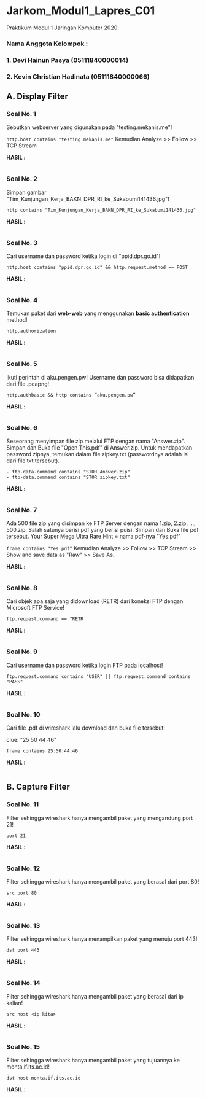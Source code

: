 # Jarkom_Modul1_Lapres_C01
Praktikum Modul 1 Jaringan Komputer 2020

### Nama Anggota Kelompok :
### 1. Devi Hainun Pasya (05111840000014)
### 2. Kevin Christian Hadinata (05111840000066)

## A. Display Filter

### Soal No. 1
Sebutkan webserver yang digunakan pada "testing.mekanis.me"!

```http.host contains "testing.mekanis.me"```
Kemudian Analyze >> Follow >> TCP Stream

**HASIL :**

![]()


### Soal No. 2
Simpan gambar "Tim_Kunjungan_Kerja_BAKN_DPR_RI_ke_Sukabumi141436.jpg"!

```http contains "Tim_Kunjungan_Kerja_BAKN_DPR_RI_ke_Sukabumi141436.jpg"```

**HASIL :**

![]()


### Soal No. 3
Cari username dan password ketika login di "ppid.dpr.go.id"!

```http.host contains "ppid.dpr.go.id" && http.request.method == POST```

**HASIL :**

![]()


### Soal No. 4
Temukan paket dari **web-web** yang menggunakan **basic authentication** method!

```http.authorization```

**HASIL :**

![]()


### Soal No. 5
Ikuti perintah di aku.pengen.pw! Username dan password bisa didapatkan dari file .pcapng!

```http.authbasic && http contains “aku.pengen.pw”```

**HASIL :**

![]()


### Soal No. 6
Seseorang menyimpan file zip melalui FTP dengan nama "Answer.zip". Simpan dan Buka file "Open This.pdf" di Answer.zip. Untuk mendapatkan password zipnya, temukan dalam file zipkey.txt (passwordnya adalah isi dari file txt tersebut).

```
- ftp-data.command contains "STOR Answer.zip"
- ftp-data.command contains "STOR zipkey.txt"
```

**HASIL :**

![]()


### Soal No. 7
Ada 500 file zip yang disimpan ke FTP Server dengan nama 1.zip, 2.zip, ..., 500.zip. Salah satunya berisi pdf yang berisi puisi. Simpan dan Buka file pdf tersebut.
Your Super Mega Ultra Rare Hint = nama pdf-nya "Yes.pdf"

```frame contains “Yes.pdf”```
Kemudian Analyze >> Follow >> TCP Stream >> Show and save data as "Raw" >> Save As..

**HASIL :**

![]()


### Soal No. 8
Cari objek apa saja yang didownload (RETR) dari koneksi FTP dengan Microsoft FTP Service!

```ftp.request.command == "RETR```

**HASIL :**

![]()


### Soal No. 9
Cari username dan password ketika login FTP pada localhost!

```ftp.request.command contains "USER" || ftp.request.command contains "PASS"```

**HASIL :**

![]()


### Soal No. 10
Cari file .pdf di wireshark lalu download dan buka file tersebut!

clue: "25 50 44 46"

```frame contains 25:50:44:46```

**HASIL :**

![]()


## B. Capture Filter

### Soal No. 11
Filter sehingga wireshark hanya mengambil paket yang mengandung port 21!

```port 21```

**HASIL :**

![]()


### Soal No. 12
Filter sehingga wireshark hanya mengambil paket yang berasal dari port 80!

```src port 80```

**HASIL :**

![]()

### Soal No. 13
Filter sehingga wireshark hanya menampilkan paket yang menuju port 443!

```dst port 443```

**HASIL :**

![]()

### Soal No. 14
Filter sehingga wireshark hanya mengambil paket yang berasal dari ip kalian!

```src host <ip kita>```

**HASIL :**

![]()

### Soal No. 15
Filter sehingga wireshark hanya mengambil paket yang tujuannya ke monta.if.its.ac.id!

```dst host monta.if.its.ac.id```

**HASIL :**

![]()
